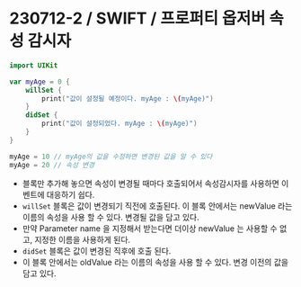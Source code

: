 # 230712-2 / SWIFT / 프로퍼티 옵저버 속성 감시자
```swift
import UIKit

var myAge = 0 {
    willSet {
        print("값이 설정될 예정이다. myAge : \(myAge)")
    }
    didSet {
        print("값이 설정되었다. myAge : \(myAge)")
    }
}

myAge = 10 // myAge의 값을 수정하면 변경된 값을 알 수 있다
myAge = 20 // 속성 변경
```
- 블록만 추가해 놓으면 속성이 변경될 때마다 호출되어서 속성감시자를 사용하면 이벤트에 대응하기 쉽다.
-  `willSet` 블록은 값이 변경되기 직전에 호출된다.
이 블록 안에서는 newValue 라는 이름의 속성을 사용 할 수 있다. 변경될 값을 담고 있다.
- 만약 Parameter name 을 지정해서 받는다면 더이상 newValue 는 사용할 수 없고, 지정한 이름을 사용하게 된다.
- `didSet` 블록은  값이 변경된 직후에 호출 된다.
- 이 블록 안에서는 oldValue 라는 이름의 속성을 사용 할 수 있다. 변경 이전의 값을 담고 있다.
 